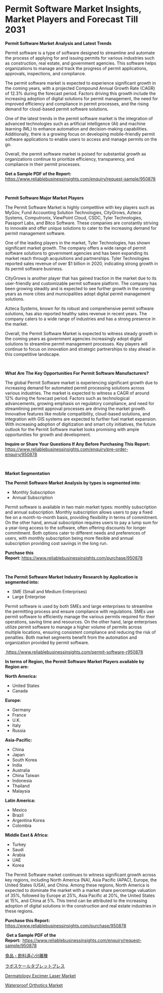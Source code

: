 <p><h1>Permit Software Market Insights, Market Players and Forecast Till 2031</h1></p><p><strong>Permit Software Market Analysis and Latest Trends</strong></p>
<p><p>Permit software is a type of software designed to streamline and automate the process of applying for and issuing permits for various industries such as construction, real estate, and government agencies. This software helps organizations to manage and track the progress of permit applications, approvals, inspections, and compliance.</p><p>The permit software market is expected to experience significant growth in the coming years, with a projected Compound Annual Growth Rate (CAGR) of 12.3% during the forecast period. Factors driving this growth include the increasing adoption of digital solutions for permit management, the need for improved efficiency and compliance in permit processes, and the rising demand for cloud-based permit software solutions.</p><p>One of the latest trends in the permit software market is the integration of advanced technologies such as artificial intelligence (AI) and machine learning (ML) to enhance automation and decision-making capabilities. Additionally, there is a growing focus on developing mobile-friendly permit software applications to enable users to access and manage permits on the go.</p><p>Overall, the permit software market is poised for substantial growth as organizations continue to prioritize efficiency, transparency, and compliance in their permit processes.</p></p>
<p><strong>Get a Sample PDF of the Report:&nbsp;</strong> <a href="https://www.reliablebusinessinsights.com/enquiry/request-sample/950878">https://www.reliablebusinessinsights.com/enquiry/request-sample/950878</a></p>
<p>&nbsp;</p>
<p><strong>Permit Software Major Market Players</strong></p>
<p><p>The Permit Software Market is highly competitive with key players such as MyGov, Fund Accounting Solution Technologies, CityGrows, Azteca Systems, Computronix, ViewPoint Cloud, CSDC, Tyler Technologies, Passport Labs, and Bitco Software. These companies are constantly striving to innovate and offer unique solutions to cater to the increasing demand for permit management software.</p><p>One of the leading players in the market, Tyler Technologies, has shown significant market growth. The company offers a wide range of permit software solutions to government agencies and has been expanding its market reach through acquisitions and partnerships. Tyler Technologies reported sales revenue of over $1 billion in 2020, indicating strong growth in its permit software business.</p><p>CityGrows is another player that has gained traction in the market due to its user-friendly and customizable permit software platform. The company has been growing steadily and is expected to see further growth in the coming years as more cities and municipalities adopt digital permit management solutions.</p><p>Azteca Systems, known for its robust and comprehensive permit software solutions, has also reported healthy sales revenue in recent years. The company caters to a wide range of industries and has a strong presence in the market.</p><p>Overall, the Permit Software Market is expected to witness steady growth in the coming years as government agencies increasingly adopt digital solutions to streamline permit management processes. Key players will continue to focus on innovation and strategic partnerships to stay ahead in this competitive landscape.</p></p>
<p>&nbsp;</p>
<p><strong>What Are The Key Opportunities For Permit Software Manufacturers?</strong></p>
<p><p>The global Permit Software market is experiencing significant growth due to increasing demand for automated permit processing solutions across various industries. The market is expected to witness a CAGR of around 12% during the forecast period. Factors such as technological advancements, growing emphasis on regulatory compliance, and need for streamlining permit approval processes are driving the market growth. Innovative features like mobile compatibility, cloud-based solutions, and integration with GIS systems are expected to further fuel market expansion. With increasing adoption of digitization and smart city initiatives, the future outlook for the Permit Software market looks promising with ample opportunities for growth and development.</p></p>
<p><strong>Inquire or Share Your Questions If Any Before Purchasing This Report:</strong> <a href="https://www.reliablebusinessinsights.com/enquiry/pre-order-enquiry/950878">https://www.reliablebusinessinsights.com/enquiry/pre-order-enquiry/950878</a></p>
<p>&nbsp;</p>
<p><strong>Market Segmentation</strong></p>
<p><strong>The Permit Software Market Analysis by types is segmented into:</strong></p>
<p><ul><li>Monthly Subscription</li><li>Annual Subscription</li></ul></p>
<p><p>Permit software is available in two main market types: monthly subscription and annual subscription. Monthly subscription allows users to pay a fixed fee on a month-to-month basis, providing flexibility in terms of commitment. On the other hand, annual subscription requires users to pay a lump sum for a year-long access to the software, often offering discounts for longer commitment. Both options cater to different needs and preferences of users, with monthly subscription being more flexible and annual subscription providing cost savings in the long run.</p></p>
<p><strong>Purchase this Report:&nbsp;</strong><a href="https://www.reliablebusinessinsights.com/purchase/950878">https://www.reliablebusinessinsights.com/purchase/950878</a></p>
<p>&nbsp;</p>
<p><strong>The Permit Software Market Industry Research by Application is segmented into:</strong></p>
<p><ul><li>SME (Small and Medium Enterprises)</li><li>Large Enterprise</li></ul></p>
<p><p>Permit software is used by both SMEs and large enterprises to streamline the permitting process and ensure compliance with regulations. SMEs use permit software to efficiently manage the various permits required for their operations, saving time and resources. On the other hand, large enterprises utilize permit software to manage a higher volume of permits across multiple locations, ensuring consistent compliance and reducing the risk of penalties. Both market segments benefit from the automation and organization provided by permit software.</p></p>
<p><a href="https://www.reliablebusinessinsights.com/permit-software-r950878">&nbsp;https://www.reliablebusinessinsights.com/permit-software-r950878</a></p>
<p><strong>In terms of Region, the Permit Software Market Players available by Region are:</strong></p>
<p>
    <p> <strong> North America: </strong>
        <ul>
            <li>United States</li>
            <li>Canada</li>
        </ul>
        </p> 
    <p> <strong> Europe: </strong>
        <ul>
            <li>Germany</li>
            <li>France</li>
            <li>U.K.</li>
            <li>Italy</li>
            <li>Russia</li>
        </ul>
        </p> 
    <p> <strong> Asia-Pacific: </strong>
        <ul>
            <li>China</li>
            <li>Japan</li>
            <li>South Korea</li>
            <li>India</li>
            <li>Australia</li>
            <li>China Taiwan</li>
            <li>Indonesia</li>
            <li>Thailand</li>
            <li>Malaysia</li>
        </ul>
        </p> 
    <p> <strong> Latin America: </strong>
        <ul>
            <li>Mexico</li>
            <li>Brazil</li>
            <li>Argentina Korea</li>
            <li>Colombia</li>
        </ul>
        </p> 
    <p> <strong> Middle East & Africa: </strong>
        <ul>
            <li>Turkey</li>
            <li>Saudi</li>
            <li>Arabia</li>
            <li>UAE</li>
            <li>Korea</li>
        </ul>
    </p>
    </p>
<p><p>The Permit Software market continues to witness significant growth across key regions, including North America (NA), Asia Pacific (APAC), Europe, the United States (USA), and China. Among these regions, North America is expected to dominate the market with a market share percentage valuation of 35%, followed by Europe at 25%, Asia Pacific at 20%, the United States at 15%, and China at 5%. This trend can be attributed to the increasing adoption of digital solutions in the construction and real estate industries in these regions.</p></p>
<p><strong>Purchase this Report: </strong><a href="https://www.reliablebusinessinsights.com/purchase/950878">https://www.reliablebusinessinsights.com/purchase/950878</a></p>
<p>&nbsp;<strong>Get a Sample PDF of the Report:&nbsp;&nbsp;</strong><a href="https://www.reliablebusinessinsights.com/enquiry/request-sample/950878">https://www.reliablebusinessinsights.com/enquiry/request-sample/950878</a></p>
<p><strong></strong></p>
<p><p><a href="https://github.com/EstaSprer20231/Market-Research-Report-List-2/blob/main/9935423173715.md">食品・飲料遠心分離機</a></p><p><a href="https://github.com/klon646/Market-Research-Report-List-2/blob/main/8450149173716.md">ラボスケールタブレットプレス</a></p><p><a href="https://github.com/amapolalg/Market-Research-Report-List-1/blob/main/dermatology-excimer-laser-market.md">Dermatology Excimer Laser Market</a></p><p><a href="https://github.com/kumertitash/Market-Research-Report-List-1/blob/main/waterproof-orthotics-market.md">Waterproof Orthotics Market</a></p></p>